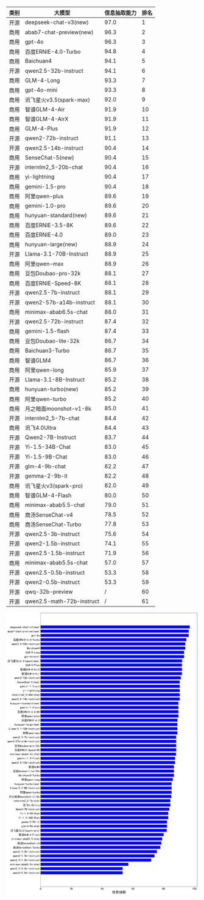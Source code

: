 
| 类别| 大模型                         | 信息抽取能力 | 排名 |
|---|-----------------------------|--------|----|
|开源|deepseek-chat-v3(new)|97.0|1|
|商用|abab7-chat-preview(new)|96.3|2|
|商用|gpt-4o|96.3|3|
|商用|百度ERNIE-4.0-Turbo|94.8|4|
|商用|Baichuan4|94.1|5|
|开源|qwen2.5-32b-instruct|94.1|6|
|商用|GLM-4-Long|93.3|7|
|商用|gpt-4o-mini|93.3|8|
|商用|讯飞星火v3.5(spark-max)|92.0|9|
|商用|智谱GLM-4-Air|91.9|10|
|商用|智谱GLM-4-AirX|91.9|11|
|商用|GLM-4-Plus|91.9|12|
|开源|qwen2-72b-instruct|91.1|13|
|开源|qwen2.5-14b-instruct|90.4|14|
|商用|SenseChat-5(new)|90.4|15|
|开源|internlm2_5-20b-chat|90.4|16|
|商用|yi-lightning|90.4|17|
|商用|gemini-1.5-pro|90.4|18|
|商用|阿里qwen-plus|89.6|19|
|商用|gemini-1.0-pro|89.6|20|
|商用|hunyuan-standard(new)|89.6|21|
|商用|百度ERNIE-3.5-8K|89.6|22|
|商用|百度ERNIE-4.0|89.0|23|
|商用|hunyuan-large(new)|88.9|24|
|开源|Llama-3.1-70B-Instruct|88.9|25|
|商用|阿里qwen-max|88.9|26|
|商用|豆包Doubao-pro-32k|88.1|27|
|商用|百度ERNIE-Speed-8K|88.1|28|
|开源|qwen2.5-7b-instruct|88.1|29|
|开源|qwen2-57b-a14b-instruct|88.1|30|
|商用|minimax-abab6.5s-chat|88.0|31|
|开源|qwen2.5-72b-instruct|87.4|32|
|商用|gemini-1.5-flash|87.4|33|
|商用|豆包Doubao-lite-32k|86.7|34|
|商用|Baichuan3-Turbo|86.7|35|
|商用|智谱GLM4|86.7|36|
|商用|阿里qwen-long|85.9|37|
|开源|Llama-3.1-8B-Instruct|85.2|38|
|商用|hunyuan-turbo(new)|85.2|39|
|商用|阿里qwen-turbo|85.2|40|
|商用|月之暗面moonshot-v1-8k|85.0|41|
|开源|internlm2_5-7b-chat|84.4|42|
|商用|讯飞4.0Ultra|84.4|43|
|开源|Qwen2-7B-Instruct|83.7|44|
|开源|Yi-1.5-34B-Chat|83.0|45|
|开源|Yi-1.5-9B-Chat|83.0|46|
|开源|glm-4-9b-chat|82.2|47|
|开源|gemma-2-9b-it|82.2|48|
|商用|讯飞星火v3(spark-pro)|82.0|49|
|商用|智谱GLM-4-Flash|80.0|50|
|商用|minimax-abab5.5-chat|79.0|51|
|商用|商汤SenseChat-v4|78.5|52|
|商用|商汤SenseChat-Turbo|77.8|53|
|开源|qwen2.5-3b-instruct|75.6|54|
|开源|qwen2-1.5b-instruct|74.1|55|
|开源|qwen2.5-1.5b-instruct|71.9|56|
|商用|minimax-abab5.5s-chat|57.0|57|
|开源|qwen2.5-0.5b-instruct|53.3|58|
|开源|qwen2-0.5b-instruct|53.3|59|
|开源|qwq-32b-preview|/|60|
|开源|qwen2.5-math-72b-instruct|/|61|


![lin](../pic/extract.png)
